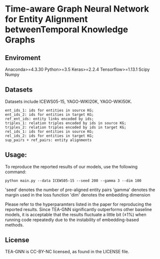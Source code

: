 #  Time-aware Graph Neural Network for Entity Alignment betweenTemporal Knowledge Graphs


## Enviroment
Anaconda>=4.3.30
Python>=3.5
Keras>=2.2.4
Tensorflow>=1.13.1
Scipy
Numpy


## Datasets
Datasets include ICEWS05-15, YAGO-WIKI20K, YAGO-WIKI50K.

```
ent_ids_1: ids for entities in source KG;
ent_ids_2: ids for entities in target KG;
ref_ent_ids: entity links encoded by ids;
triples_1: relation triples encoded by ids in source KG;
triples_2: relation triples encoded by ids in target KG;
rel_ids_1: ids for entities in source KG;
rel_ids_2: ids for entities in target KG;
sup_pairs + ref_pairs: entity alignments
```

## Usage:
To reproduce the reported results of our models, use the following command:

```
python main.py --data ICEWS05-15 --seed 200 --gamma 3 --dim 100
```

'seed' denotes the number of pre-aligned entity pairs
'gamma' denotes the margin used in the loss function
'dim' denotes the embedding dimension

Please refer to the hyperparamters listed in the paper for reproducing the reported results. Since TEA-GNN significantly outperforms other baseline models, it is acceptable that the results fluctuate a little bit (±1%) when running code repeatedly due to the instability of embedding-based methods.


## License
TEA-GNN is CC-BY-NC licensed, as found in the LICENSE file.

